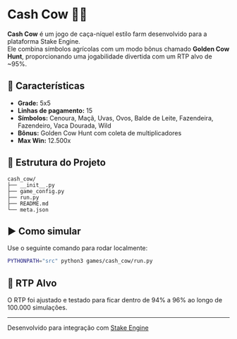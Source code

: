 # Cash Cow 🎰🐄

**Cash Cow** é um jogo de caça-níquel estilo farm desenvolvido para a plataforma Stake Engine.  
Ele combina símbolos agrícolas com um modo bônus chamado **Golden Cow Hunt**, proporcionando uma jogabilidade divertida com um RTP alvo de ~95%.

## 🎯 Características

- **Grade:** 5x5
- **Linhas de pagamento:** 15
- **Símbolos:** Cenoura, Maçã, Uvas, Ovos, Balde de Leite, Fazendeira, Fazendeiro, Vaca Dourada, Wild
- **Bônus:** Golden Cow Hunt com coleta de multiplicadores
- **Max Win:** 12.500x

## 📂 Estrutura do Projeto

```
cash_cow/
├── __init__.py
├── game_config.py
├── run.py
├── README.md
└── meta.json
```

## ▶️ Como simular

Use o seguinte comando para rodar localmente:

```bash
PYTHONPATH="src" python3 games/cash_cow/run.py
```

## 🔄 RTP Alvo

O RTP foi ajustado e testado para ficar dentro de 94% a 96% ao longo de 100.000 simulações.

---

Desenvolvido para integração com [Stake Engine](https://stake-engine.com)
